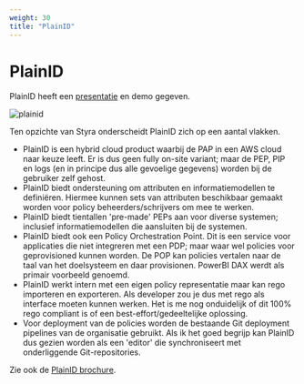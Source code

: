 ```yaml
---
weight: 30
title: "PlainID"
---
```


# PlainID

PlainID heeft een [presentatie](/ftv/documents/plainid.pdf) en demo gegeven.

![plainid](/ftv/images/plainid.png)

Ten opzichte van Styra onderscheidt PlainID zich op een aantal vlakken.

- PlainID is een hybrid cloud product waarbij de PAP in een AWS cloud naar keuze leeft. Er is dus geen fully on-site variant; maar de PEP, PIP en logs (en in principe dus alle gevoelige gegevens) worden bij de gebruiker zelf gehost.
- PlainID biedt ondersteuning om attributen en informatiemodellen te definiëren. Hiermee kunnen sets van attributen beschikbaar gemaakt worden voor policy beheerders/schrijvers om mee te werken.
- PlainID biedt tientallen 'pre-made' PEPs aan voor diverse systemen; inclusief informatiemodellen die aansluiten bij de systemen.
- PlainID biedt ook een Policy Orchestration Point. Dit is een service voor applicaties die niet integreren met een PDP; maar waar wel policies voor geprovisioned kunnen worden. De POP kan policies vertalen naar de taal van het doelsysteem en daar provisionen. PowerBI DAX werdt als primair voorbeeld genoemd.
- PlainID werkt intern met een eigen policy representatie maar kan rego importeren en exporteren. Als developer zou je dus met rego als interface moeten kunnen werken. Het is me nog onduidelijk of dit 100% rego compliant is of een best-effort/gedeeltelijke oplossing.
- Voor deployment van de policies worden de bestaande Git deployment pipelines van de organisatie gebruikt. Als ik het goed begrijp kan PlainID dus gezien worden als een 'editor' die synchroniseert met onderliggende Git-repositories.

Zie ook de [PlainID brochure](/ftv/documents/plainid.pdf).
